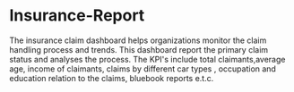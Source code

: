 # Insurance-Report
The insurance claim dashboard helps organizations monitor the claim handling process and trends. This dashboard report  the primary claim status and analyses the process.
The KPI's include total claimants,average age, income of claimants, claims by different car types , occupation and education relation to the claims, bluebook reports e.t.c.
